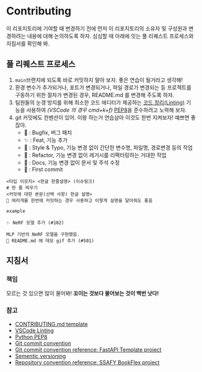 # Contributing

이 리포지토리에 기여할 때 변경하기 전에 먼저 이 리포지토리의 소유자 및 구성원과 변경하려는 내용에 대해 논의하도록 하자. 심심할 때 아래에 잇는 풀 리퀘스트 프로세스와 지침서를 확인해 봐.

## 풀 리퀘스트 프로세스

1. `main`브랜치에 되도록 바로 커밋하지 말아 보자. 좋은 연습이 될거라고 생각해!
2. 환경 변수가 추가되거나, 포트가 변경되거나, 파일 경로가 변경되는 등 프로젝트를 구동하기 위한 절차가 변경된 경우, README.md 를 변경해 주도록 하자.
3. 팀원들의 눈갱 방지를 위해 최소한 코드 에디터가 제공하는 [코드 정리(Linting)](https://code.visualstudio.com/docs/python/linting) 기능을 사용하여 *(VSCode 의 경우 cmd+k+f)* [PEP8](https://peps.python.org/pep-0008/)을 준수하려고 노력해 보자.
4. git 커밋에도 컨벤션이 있어. 이왕 하는거 연습삼아 이것도 한번 지켜보자! 예쁘면 좋잖아.
    - 🐛 : Bugfix, 버그 패치
    - ✨ : Feat, 기능 추가
    - 🎨 : Style & Typo, 기능 변경 없이 간단한 변수명, 파일명, 경로변경 등의 작업
    - 🔧 : Refactor, 기능 변경 없이 레거시를 리팩터링하는 거대한 작업
    - 📝 : Docs, 기능 변경 없이 문서 및 주석 수정
    - 🎉 : First commit

```text
<타입 이모지> <한글 한줄설명> (이슈링크)
# 한 줄 띄우기
<커밋에 대한 본문(선택 사항) 한글 설명>
🎨 여러개를 한번에 커밋하는 경우 사용하고 이렇게 설명을 달아줘도 좋음
```

`example`
```text
✨ NeRF 모델 추가 (#102)

MLP 기반의 NeRF 모델을 구현했음.
📝 README.md 에 데모 gif 추가 (#501)
```

## 지침서

### 책임

모르는 것 있으면 많이 물어봐! **꼬이는 것보다 물어보는 것이 백번 낫다!**

### 참고

- [CONTRIBUTING.md template](https://gist.github.com/PurpleBooth/b24679402957c63ec426)
- [VSCode Linting](https://code.visualstudio.com/docs/python/linting)
- [Python PEP8](https://peps.python.org/pep-0008/)
- [Git commit convention](https://www.conventionalcommits.org/ko/v1.0.0/)
- [Git commit convention reference: FastAPI Template project](https://github.com/tiangolo/full-stack-fastapi-postgresql)
- [Sementic versioning](https://semver.org/lang/ko/)
- [Repository convention reference: SSAFY BookFlex project](https://github.com/glenn93516/BookFlex)